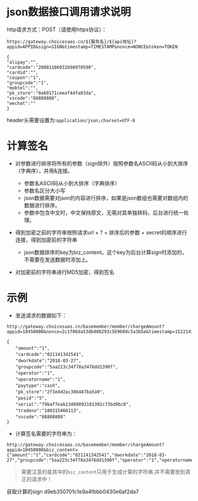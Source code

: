 # json数据接口调用请求说明

http请求方式：POST（请使用https协议）：

`https://gateway.choicesaas.cn/${服务名}/${api地址}?appid=APPID&sign=SIGN&timestamp=TIMESTAMP&nonce=NONCE&token=TOKEN`

```
{
"alipay":"",
"cardcode":"20081186032698978598",
"cardid":"",
"coupon":"1",
"groupcode":"1",
"mobtel":"",
"pk_store":"0a60171ceeaf44fa83da",
"vscode":"88888888",
"wechat":""
}
```

header头需要设置为:`application/json;charset=UTF-8`

# 计算签名

- 对参数进行排序将所有的参数（sign除外）按照参数名ASCII码从小到大排序（字典序），并用&连接。
    -	参数名ASCII码从小到大排序（字典排序）
    -	参数名区分大小写
    - json数据需要对json的内容进行排序，如果是json数组也需要对数组内的数据进行排序。
    - 参数中包含中文时，中文保持原文，无需对其单独转码，后台进行统一处理。
    
- 得到加密之前的字符串按照请求url + ? + 排序后的参数 + secret的顺序进行连接，得到加密前的字符串
    - json数据排序的key为biz_content。这个key为后台计算sign时添加的，不需要在发送数据时添加上。
    
- 对加密前的字符串进行MD5加密，得到签名

# 示例

- 发送请求的数据如下：

```
http://gateway.choicesaas.cn/basemember/member/chargeAmount?appid=10450000&nonce=2c1f06da53db408293c5b9609c5a3b5e&timestamp=1522141637&token=697d1ed4aa874e2087e3fe44c4dac2ae&sign=fc9359a0812a2dafe39fb2e8f54963111
```

```
{
　　"amount":"1",
　　"cardcode":"021141342541",
　　"dworkdate":"2018-03-27",
　　"groupcode":"5aa223c34f78a3476dd1390f",
　　"operator":"1",
　　"operatorname":"1",
　　"paytype":"cash",
　　"pk_store":"2f3e4d2ac38b487ba5a9",
　　"posid":"5",
　　"serial":"79baf7eab13409092181302c73bd9bc8",
　　"tradeno":"180315466113",
　　"vscode":"88888888"
}
```
- 计算签名需要的字符串为：

```
http://gateway.choicesaas.cn/basemember/member/chargeAmount?appid=10450000&biz_content={"amount":"1","cardcode":"021141342541","dworkdate":"2018-03-27","groupcode":"5aa223c34f78a3476dd1390f","operator":"1","operatorname":"1","paytype":"cash","pk_store":"2f3e4d2ac38b487ba5a9","posid":"5","serial":"79baf7eab13409092181302c73bd9bc8","tradeno":"180315466113","vscode":"88888888"}&nonce=2c1f06da53db408293c5b9609c5a3b5e&timestamp=1522141637&token=697d1ed4aa874e2087e3fe44c4dac2ae&secret=965a2ce1bdbff5a1f44b63d1b28d22b4

```
> 需要注意的是其中的`biz_content`只用于生成计算的字符串,并不需要放到真正的请求中！

获取计算的sign d9eb350701c1e9a4fbbb0430e6af2da7
